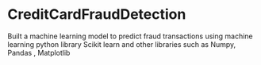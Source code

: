 # CreditCardFraudDetection

Built a machine learning model to predict fraud transactions using machine learning python library Scikit learn and other libraries such as Numpy, Pandas , Matplotlib
